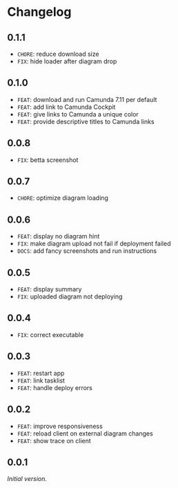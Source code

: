 # Changelog

## 0.1.1

* `CHORE`: reduce download size
* `FIX`: hide loader after diagram drop

## 0.1.0

* `FEAT`: download and run Camunda 7.11 per default
* `FEAT`: add link to Camunda Cockpit
* `FEAT`: give links to Camunda a unique color
* `FEAT`: provide descriptive titles to Camunda links

## 0.0.8

* `FIX`: betta screenshot

## 0.0.7

* `CHORE`: optimize diagram loading

## 0.0.6

* `FEAT`: display no diagram hint
* `FIX`: make diagram upload not fail if deployment failed
* `DOCS`: add fancy screenshots and run instructions

## 0.0.5

* `FEAT`: display summary
* `FIX`: uploaded diagram not deploying

## 0.0.4

* `FIX`: correct executable

## 0.0.3

* `FEAT`: restart app
* `FEAT`: link tasklist
* `FEAT`: handle deploy errors

## 0.0.2

* `FEAT`: improve responsiveness
* `FEAT`: reload client on external diagram changes
* `FEAT`: show trace on client

## 0.0.1

_Initial version._